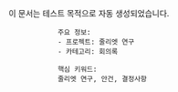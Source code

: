 이 문서는 테스트 목적으로 자동 생성되었습니다.
                
                주요 정보:
                - 프로젝트: 줄리엣 연구
                - 카테고리: 회의록
                
                핵심 키워드:
                줄리엣 연구, 안건, 결정사항